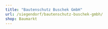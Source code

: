 ```yaml
---
title: "Bautenschutz Buschek GmbH"
url: /siegendorf/bautenschutz-buschek-gmbh/
shop: Baumarkt
---
```

